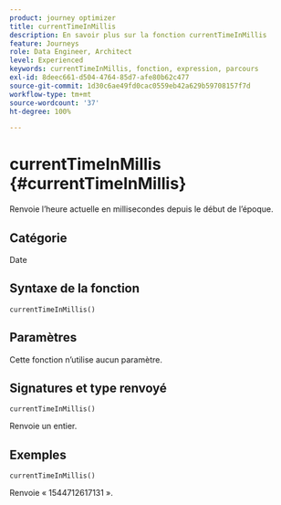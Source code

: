 ```yaml
---
product: journey optimizer
title: currentTimeInMillis
description: En savoir plus sur la fonction currentTimeInMillis
feature: Journeys
role: Data Engineer, Architect
level: Experienced
keywords: currentTimeInMillis, fonction, expression, parcours
exl-id: 8deec661-d504-4764-85d7-afe80b62c477
source-git-commit: 1d30c6ae49fd0cac0559eb42a629b59708157f7d
workflow-type: tm+mt
source-wordcount: '37'
ht-degree: 100%

---
```


# currentTimeInMillis {#currentTimeInMillis}

Renvoie l’heure actuelle en millisecondes depuis le début de l’époque.

## Catégorie

Date

## Syntaxe de la fonction

`currentTimeInMillis()`

## Paramètres

Cette fonction n’utilise aucun paramètre.

## Signatures et type renvoyé

`currentTimeInMillis()`

Renvoie un entier.

## Exemples

`currentTimeInMillis()`

Renvoie « 1544712617131 ».
